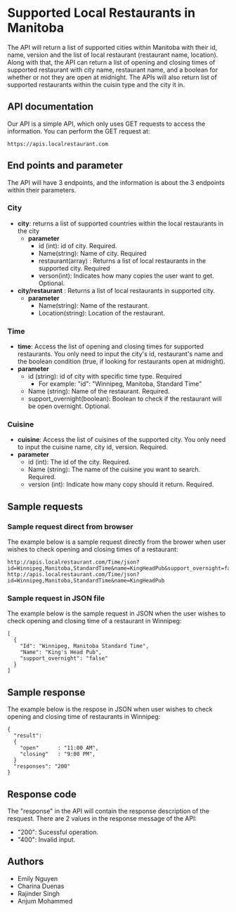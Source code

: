 # Supported Local Restaurants in Manitoba
The API will return a list of supported cities within Manitoba with their id, name, version and the list of local restaurant (restaurant name, location). Along with that, the API can return a list of opening and closing times of supported restaurant with city name, restaurant name, and a boolean for whether or not they are open at midnight. The APIs will also return list of supported restaurants within the cuisin type and the city it in.

## API documentation
Our API is a simple API, which only uses GET requests to access the information. You can perform the GET request at:
```
https://apis.localrestaurant.com
```

## End points and parameter
The API will have 3 endpoints, and the information is about the 3 endpoints within their parameters.
### City
- **city**: returns a list of supported countries within the local restaurants in the city
  - **parameter**
    - id (int): id of city. Required.
    - Name(string): Name of city. Required
    - restaurant(array) : Returns a list of local restaurants in the supported city. Required
    - verson(int): Indicates how many copies the user want to get. Optional.
- **city/restaurant** : Returns a list of local restaurants in supported city.
  - **parameter**
    - Name(string): Name of the restaurant.
    - Location(string): Location of the restaurant.

### Time
  - **time**: Access the list of opening and closing times for supported restaurants. You only need to input the city's id, restaurant's name and the boolean condition (true, if looking for restaurants open at midnight).
  - **parameter**
    - id (string): id of city with specific time type. Required
      * For example: "id": "Winnipeg, Manitoba, Standard Time"
    - Name (string): Name of the restaurant. Required.
    - support_overnight(boolean): Boolean to check if the restaurant will be open overnight. Optional.

### Cuisine
  - **cuisine**: Access the list of cuisines of the supported city. You only need to input the cuisine name, city id, version. Required.
  - **parameter**
    - id (int): The id of the city. Required.
    - Name (string): The name of the cuisine you want to search. Required.
    - version (int): Indicate how many copy should it return. Required.

## Sample requests
### Sample request direct from browser
The example below is a sample request directly from the brower when user wishes to check opening and closing times of a restaurant:
```
http://apis.localrestaurant.com/Time/json?id=Winnipeg,Manitoba,StandardTime&name=KingHeadPub&support_overnight=false
http://apis.localrestaurant.com/Time/json?id=Winnipeg,Manitoba,StandardTime&name=KingHeadPub
```


### Sample request in JSON file
The example below is the sample request in JSON when the user wishes to check opening and closing time of a restaurant in Winnipeg:
```
[
  {
    "Id": "Winnipeg, Manitoba Standard Time",
    "Name": "King's Head Pub",
    "support_overnight": "false"
  }
]
```

## Sample response
The example below is the respose in JSON when user wishes to check opening and closing time of restaurants in Winnipeg:
```
{
  "result":
  {
    "open"      : "11:00 AM",
    "closing"   : "9:00 PM",
  }
  "responses": "200"
}
```
## Response code
The "response" in the API will contain the response description of the resquest. There are 2 values in the response message of the API:
- "200": Sucessful operation.
- "400": Invalid input.

## Authors
* Emily Nguyen
* Charina Duenas
* Rajinder Singh
* Anjum Mohammed
